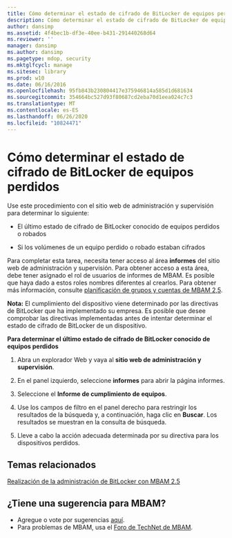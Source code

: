```yaml
---
title: Cómo determinar el estado de cifrado de BitLocker de equipos perdidos
description: Cómo determinar el estado de cifrado de BitLocker de equipos perdidos
author: dansimp
ms.assetid: 4f4bec1b-df3e-40ee-b431-291440268d64
ms.reviewer: ''
manager: dansimp
ms.author: dansimp
ms.pagetype: mdop, security
ms.mktglfcycl: manage
ms.sitesec: library
ms.prod: w10
ms.date: 06/16/2016
ms.openlocfilehash: 95fb843b230804417e375946814a585d1d681634
ms.sourcegitcommit: 354664bc527d93f80687cd2eba70d1eea024c7c3
ms.translationtype: MT
ms.contentlocale: es-ES
ms.lasthandoff: 06/26/2020
ms.locfileid: "10824471"
---
```

# Cómo determinar el estado de cifrado de BitLocker de equipos perdidos


Use este procedimiento con el sitio web de administración y supervisión para determinar lo siguiente:

-   El último estado de cifrado de BitLocker conocido de equipos perdidos o robados

-   Si los volúmenes de un equipo perdido o robado estaban cifrados

Para completar esta tarea, necesita tener acceso al área **informes** del sitio web de administración y supervisión. Para obtener acceso a esta área, debe tener asignado el rol de usuarios de informes de MBAM. Es posible que haya dado a estos roles nombres diferentes al crearlos. Para obtener más información, consulte [planificación de grupos y cuentas de MBAM 2,5](planning-for-mbam-25-groups-and-accounts.md#bkmk-helpdesk-roles).

**Nota:**  El cumplimiento del dispositivo viene determinado por las directivas de BitLocker que ha implementado su empresa. Es posible que desee comprobar las directivas implementadas antes de intentar determinar el estado de cifrado de BitLocker de un dispositivo.

 

**Para determinar el último estado de cifrado de BitLocker conocido de equipos perdidos**

1.  Abra un explorador Web y vaya al **sitio web de administración y supervisión**.

2.  En el panel izquierdo, seleccione **informes** para abrir la página informes.

3.  Seleccione el **Informe de cumplimiento de equipos**.

4.  Use los campos de filtro en el panel derecho para restringir los resultados de la búsqueda y, a continuación, haga clic en **Buscar**. Los resultados se muestran en la consulta de búsqueda.

5.  Lleve a cabo la acción adecuada determinada por su directiva para los dispositivos perdidos.



## Temas relacionados


[Realización de la administración de BitLocker con MBAM 2.5](performing-bitlocker-management-with-mbam-25.md)

 
## ¿Tiene una sugerencia para MBAM?
- Agregue o vote por sugerencias [aquí](http://mbam.uservoice.com/forums/268571-microsoft-bitlocker-administration-and-monitoring). 
- Para problemas de MBAM, usa el [Foro de TechNet de MBAM](https://social.technet.microsoft.com/Forums/home?forum=mdopmbam).
 






